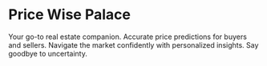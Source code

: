 # Price Wise Palace
Your go-to real estate companion. Accurate price predictions for buyers and sellers. Navigate the market confidently with personalized insights. Say goodbye to uncertainty.

